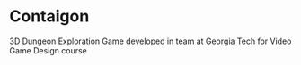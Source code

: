 # Contaigon
3D Dungeon Exploration Game developed in team at Georgia Tech for Video Game Design course
